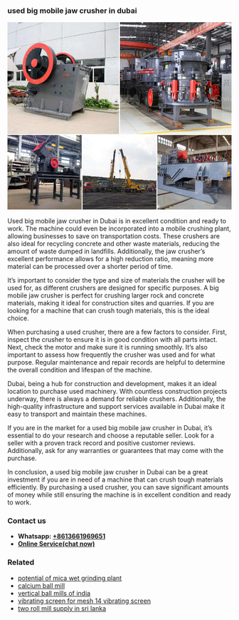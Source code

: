 <h3>used big mobile jaw crusher in dubai</h3><img src='1704951326.jpg' alt=''><p>Used big mobile jaw crusher in Dubai is in excellent condition and ready to work. The  machine could even be incorporated into a mobile crushing plant, allowing businesses to save on transportation costs. These crushers are also ideal for recycling concrete and other waste materials, reducing the amount of waste dumped in landfills. Additionally, the jaw crusher’s excellent performance allows for a high reduction ratio, meaning more material can be processed over a shorter period of time.</p><p>It’s important to consider the type and size of materials the crusher will be used for, as different crushers are designed for specific purposes. A big mobile jaw crusher is perfect for crushing larger rock and concrete materials, making it ideal for construction sites and quarries. If you are looking for a machine that can crush tough materials, this is the ideal choice.</p><p>When purchasing a used crusher, there are a few factors to consider. First, inspect the crusher to ensure it is in good condition with all parts intact. Next, check the motor and make sure it is running smoothly. It’s also important to assess how frequently the crusher was used and for what purpose. Regular maintenance and repair records are helpful to determine the overall condition and lifespan of the machine.</p><p>Dubai, being a hub for construction and development, makes it an ideal location to purchase used machinery. With countless construction projects underway, there is always a demand for reliable crushers. Additionally, the high-quality infrastructure and support services available in Dubai make it easy to transport and maintain these machines.</p><p>If you are in the market for a used big mobile jaw crusher in Dubai, it’s essential to do your research and choose a reputable seller. Look for a seller with a proven track record and positive customer reviews. Additionally, ask for any warranties or guarantees that may come with the purchase.</p><p>In conclusion, a used big mobile jaw crusher in Dubai can be a great investment if you are in need of a machine that can crush tough materials efficiently. By purchasing a used crusher, you can save significant amounts of money while still ensuring the machine is in excellent condition and ready to work.</p><h3>Contact us</h3><ul><li><strong>Whatsapp:&nbsp;<a href="https://wa.me/8613661969651">+8613661969651</a></strong></li><li><a href="https://swt.shibang-china.com/?git&amp;zhl&amp;used big mobile jaw crusher in dubai"><strong>Online Service(chat now)</strong></a></li></ul><h3>Related</h3><ul><li><a href='potential of mica wet grinding plant.md'>potential of mica wet grinding plant</a></li><li><a href='calcium ball mill.md'>calcium ball mill</a></li><li><a href='vertical ball mills of india.md'>vertical ball mills of india</a></li><li><a href='vibrating screen for mesh 14 vibrating screen.md'>vibrating screen for mesh 14 vibrating screen</a></li><li><a href='two roll mill supply in sri lanka.md'>two roll mill supply in sri lanka</a></li></ul>